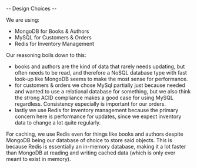 -- Design Choices --

We are using: 
- MongoDB for Books & Authors 
- MySQL for Customers & Orders
- Redis for Inventory Management

Our reasoning boils down to this: 
- books and authors are the kind of data that rarely needs updating, but often needs to be read, and therefore a NoSQL database type with fast look-up like MongoDB seems to make the most sense for performance.
- for customers & orders we chose MySql partially just because needed and wanted to use a relational database for something, but we also think the strong ACID compliance makes a good case for using MySQL regardless. Consistency especially is important for our orders.
- lastly we use Redis for inventory management because the primary concern here is performance for updates, since we expect inventory data to change a lot quite regularly.

For caching, we use Redis even for things like books and authors despite MongoDB being our database of choice to store said objects. 
This is because Redis is essentially an in-memory database, making it a lot faster than MongoDB at reading and writing cached data (which is only ever meant to exist in memory). 